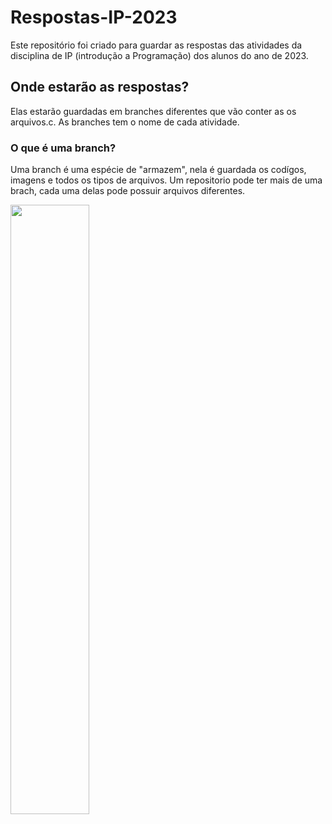 # Respostas-IP-2023

Este repositório foi criado para guardar as respostas das atividades da disciplina de IP (introdução a Programação) dos alunos do ano de 2023.

## Onde estarão as respostas?

Elas estarão guardadas em branches diferentes que vão conter as os arquivos.c. As branches tem o nome de cada atividade.

### O que é uma branch?

Uma branch é uma espécie de "armazem", nela é guardada os codígos, imagens e todos os tipos de arquivos. Um repositorio pode ter mais de uma brach, cada uma delas pode possuir arquivos diferentes.

<img style="height: auto; width: 50%;" src="https://github.com/AHChaves/Respostas-IP-2023/assets/85091282/1b2e221d-dd4a-4955-825e-964b359fdfce"/>

